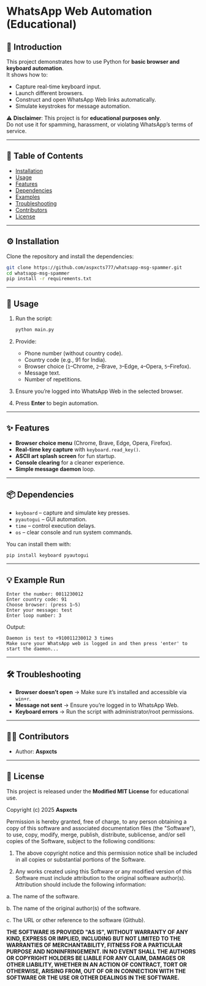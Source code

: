# WhatsApp Web Automation (Educational)

## 📌 Introduction
This project demonstrates how to use Python for **basic browser and keyboard automation**.  
It shows how to:
- Capture real-time keyboard input.  
- Launch different browsers.  
- Construct and open WhatsApp Web links automatically.  
- Simulate keystrokes for message automation.  

⚠️ **Disclaimer**: This project is for **educational purposes only**.  
Do not use it for spamming, harassment, or violating WhatsApp’s terms of service.

---

## 📑 Table of Contents
- [Installation](#%EF%B8%8F-installation)  
- [Usage](#-usage)  
- [Features](#-features)  
- [Dependencies](#-dependencies)  
- [Examples](#-example-run)  
- [Troubleshooting](#-troubleshooting)  
- [Contributors](#-contributors)  
- [License](#-license)  

---

## ⚙️ Installation
Clone the repository and install the dependencies:

```bash
git clone https://github.com/aspxcts777/whatsapp-msg-spammer.git
cd whatsapp-msg-spammer
pip install -r requirements.txt
```

---

## 🚀 Usage
1. Run the script:
   ```bash
   python main.py
   ```
2. Provide:
   - Phone number (without country code).  
   - Country code (e.g., 91 for India).  
   - Browser choice (`1`–Chrome, `2`–Brave, `3`–Edge, `4`–Opera, `5`–Firefox).  
   - Message text.  
   - Number of repetitions.  

3. Ensure you’re logged into WhatsApp Web in the selected browser.  
4. Press **Enter** to begin automation.  

---

## ✨ Features
- **Browser choice menu** (Chrome, Brave, Edge, Opera, Firefox).  
- **Real-time key capture** with `keyboard.read_key()`.  
- **ASCII art splash screen** for fun startup.  
- **Console clearing** for a cleaner experience.  
- **Simple message daemon** loop.  

---

## 📦 Dependencies
- `keyboard` – capture and simulate key presses.  
- `pyautogui` – GUI automation.  
- `time` – control execution delays.  
- `os` – clear console and run system commands.  

You can install them with:
```bash
pip install keyboard pyautogui
```

---

## 💡 Example Run
```text
Enter the number: 0011230012
Enter country code: 91
Choose browser: (press 1–5)
Enter your message: test
Enter loop number: 3
```

Output:
```
Daemon is test to +910011230012 3 times
Make sure your WhatsApp web is logged in and then press 'enter' to start the daemon...
```

---

## 🛠 Troubleshooting
- **Browser doesn’t open** → Make sure it’s installed and accessible via `win+r`.  
- **Message not sent** → Ensure you’re logged in to WhatsApp Web.  
- **Keyboard errors** → Run the script with administrator/root permissions.  

---

## 👨‍💻 Contributors
- Author: **Aspxcts**  

---

## 📜 License
This project is released under the **Modified MIT License** for educational use.


Copyright (c) 2025 **Aspxcts**


Permission is hereby granted, free of charge, to any person obtaining a copy of this software and associated documentation files (the "Software"), to use, copy, modify, merge, publish, distribute, sublicense, and/or sell copies of the Software, subject to the following conditions:


1. The above copyright notice and this permission notice shall be included in all copies or substantial portions of the Software.


2. Any works created using this Software or any modified version of this Software must include attribution to the original software author(s). Attribution should include the following information:

a. The name of the software.

b. The name of the original author(s) of the software.

c. The URL or other reference to the software (Github).


**THE SOFTWARE IS PROVIDED "AS IS", WITHOUT WARRANTY OF ANY KIND, EXPRESS OR IMPLIED, INCLUDING BUT NOT LIMITED TO THE WARRANTIES OF MERCHANTABILITY, FITNESS FOR A PARTICULAR PURPOSE AND NONINFRINGEMENT. IN NO EVENT SHALL THE AUTHORS OR COPYRIGHT HOLDERS BE LIABLE FOR ANY CLAIM, DAMAGES OR OTHER LIABILITY, WHETHER IN AN ACTION OF CONTRACT, TORT OR OTHERWISE, ARISING FROM, OUT OF OR IN CONNECTION WITH THE SOFTWARE OR THE USE OR OTHER DEALINGS IN THE SOFTWARE.** 
